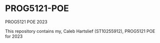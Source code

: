 # PROG5121-POE
PROG5121 POE 2023

This repository contains my, Caleb Hartslief (ST10255912), PROG5121 POE for 2023
